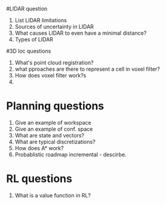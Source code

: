 #LIDAR question
1. List LIDAR limitations
2. Sources of uncertainty in LIDAR
3. What causes LIDAR to even have a minimal distance?
4. Types of LIDAR

#3D loc questions
1. What's point cloud registration?
2. what pproaches are there to represent a cell in voxel filter?
3. How does voxel filter work?s
4. 


# Planning questions
1. Give an example of workspace
2. Give an example of conf. space
3. What are state and vectors?
4. What are typical discretizations?
5. How does A* work?
6. Probablistic roadmap incremental - descirbe.

# RL questions
1. What is a value function in RL?
